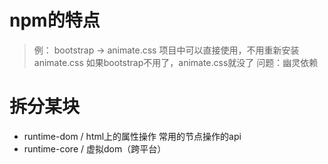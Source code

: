 # npm的特点
> 例： bootstrap -> animate.css
项目中可以直接使用，不用重新安装animate.css
如果bootstrap不用了，animate.css就没了
问题：幽灵依赖


# 拆分某块

 - runtime-dom / html上的属性操作 常用的节点操作的api
 - runtime-core / 虚拟dom（跨平台）